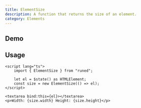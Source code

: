 ```yaml
---
title: ElementSize
description: A function that returns the size of an element.
category: Elements
---
```


<script>
	import Demo from '$lib/components/demos/use-element-size.svelte';
</script>

## Demo

<Demo />

## Usage

```svelte
<script lang="ts">
	import { ElementSize } from "runed";

	let el = $state() as HTMLElement;
	const size = new ElementSize(() => el);
</script>

<textarea bind:this={el}></textarea>
<p>Width: {size.width} Height: {size.height}</p>
```
